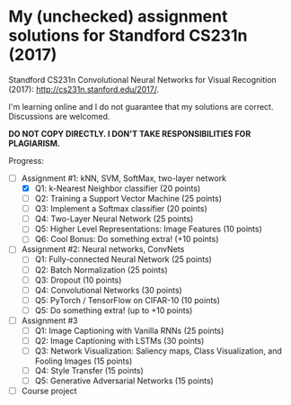 # My (unchecked) assignment solutions for Standford CS231n (2017) #

Standford CS231n Convolutional Neural Networks for Visual Recognition (2017): http://cs231n.stanford.edu/2017/. 

I'm learning online and I do not guarantee that my solutions are correct. Discussions are welcomed. 

**DO NOT COPY DIRECTLY. I DON'T TAKE RESPONSIBILITIES FOR PLAGIARISM.**

Progress:

- [ ] Assignment #1: kNN, SVM, SoftMax, two-layer network 
    * [x] Q1: k-Nearest Neighbor classifier (20 points)
    * [ ] Q2: Training a Support Vector Machine (25 points)
    * [ ] Q3: Implement a Softmax classifier (20 points)
    * [ ] Q4: Two-Layer Neural Network (25 points)
    * [ ] Q5: Higher Level Representations: Image Features (10 points)
    * [ ] Q6: Cool Bonus: Do something extra! (+10 points)
- [ ] Assignment #2: Neural networks, ConvNets 
    * [ ] Q1: Fully-connected Neural Network (25 points)
    * [ ] Q2: Batch Normalization (25 points)
    * [ ] Q3: Dropout (10 points)
    * [ ] Q4: Convolutional Networks (30 points)
    * [ ] Q5: PyTorch / TensorFlow on CIFAR-10 (10 points)
    * [ ] Q5: Do something extra! (up to +10 points)
- [ ] Assignment #3
    * [ ] Q1: Image Captioning with Vanilla RNNs (25 points)
    * [ ] Q2: Image Captioning with LSTMs (30 points)
    * [ ] Q3: Network Visualization: Saliency maps, Class Visualization, and Fooling Images (15 points)
    * [ ] Q4: Style Transfer (15 points)
    * [ ] Q5: Generative Adversarial Networks (15 points)
- [ ] Course project